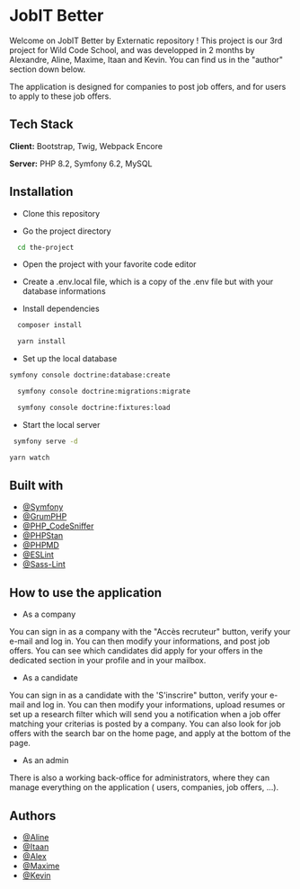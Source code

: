 
# JobIT Better

Welcome on JobIT Better by Externatic repository ! This project is our 3rd project for Wild Code School, and was developped in 2 months by Alexandre, Aline, Maxime, Itaan and Kevin. You can find us in the "author" section down below.

The application is designed for companies to post job offers, and for users to apply to these job offers.


## Tech Stack

**Client:** Bootstrap, Twig, Webpack Encore

**Server:** PHP 8.2, Symfony 6.2, MySQL


## Installation

- Clone this repository

- Go the project directory
```bash
  cd the-project
  ```
- Open the project with your favorite code editor
- Create a .env.local file, which is a copy of the .env file but with your database informations

- Install dependencies

```bash
  composer install 
  ```
```bash
  yarn install 
```
  
  - Set up the local database 
  ```bash
  symfony console doctrine:database:create 
  ```
```bash
  symfony console doctrine:migrations:migrate 
```
```bash
  symfony console doctrine:fixtures:load 
```
- Start the local server
 ```bash
  symfony serve -d 
  ```
  ```bash
  yarn watch
```

## Built with

- [@Symfony](https://github.com/symfony/symfony)
- [@GrumPHP](https://github.com/phpro/grumphp)
- [@PHP_CodeSniffer](https://github.com/squizlabs/PHP_CodeSniffer)
- [@PHPStan](https://github.com/phpstan/phpstan)
- [@PHPMD](https://phpmd.org/)
- [@ESLint](https://eslint.org/)
- [@Sass-Lint](https://github.com/sasstools/sass-lint)

## How to use the application

- As a company

You can sign in as a company with the "Accès recruteur" button, verify your e-mail and log in. You can then modify your informations, and post job offers. You can see which candidates did apply for your offers in the dedicated section in your profile and in your mailbox.

- As a candidate 

You can sign in as a candidate with the 'S'inscrire" button, verify your e-mail and log in. You can then modify your informations, upload resumes or set up a research filter which will send you a notification when a job offer matching your criterias is posted by a company. You can also look for job offers with the search bar on the home page, and apply at the bottom of the page.

- As an admin

There is also a working back-office for administrators, where they can manage everything on the application ( users, companies, job offers, ...).
## Authors

- [@Aline](https://github.com/Aline33)
- [@Itaan](https://github.com/ItaanS)
- [@Alex](https://github.com/Chadowww)
- [@Maxime](https://github.com/Mgg24)
- [@Kevin](https://github.com/KevinDavoust)

